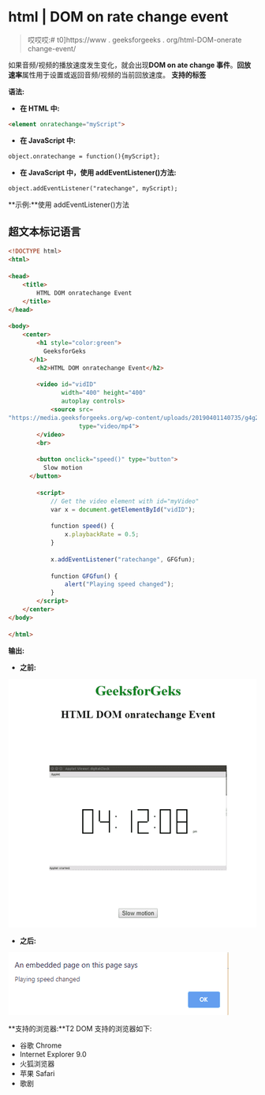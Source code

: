 # html | DOM on rate change event

> 哎哎哎:# t0]https://www . geeksforgeeks . org/html-DOM-onerate change-event/

如果音频/视频的播放速度发生变化，就会出现**DOM on ate change 事件**。**回放速率**属性用于设置或返回音频/视频的当前回放速度。
**支持的标签**

**语法:**

*   **在 HTML 中:**

```html
<element onratechange="myScript">
```

*   **在 JavaScript 中:**

```html
object.onratechange = function(){myScript};
```

*   **在 JavaScript 中，使用 addEventListener()方法:**

```html
object.addEventListener("ratechange", myScript);
```

**示例:**使用 addEventListener()方法

## 超文本标记语言

```html
<!DOCTYPE html>
<html>

<head>
    <title>
        HTML DOM onratechange Event
    </title>
</head>

<body>
    <center>
        <h1 style="color:green">
          GeeksforGeks
      </h1>
        <h2>HTML DOM onratechange Event</h2>

        <video id="vidID"
               width="400" height="400"
               autoplay controls>
            <source src=
"https://media.geeksforgeeks.org/wp-content/uploads/20190401140735/g4g2.mp4"
                    type="video/mp4">
        </video>
        <br>

        <button onclick="speed()" type="button">
          Slow motion
      </button>

        <script>
            // Get the video element with id="myVideo"
            var x = document.getElementById("vidID");

            function speed() {
                x.playbackRate = 0.5;
            }

            x.addEventListener("ratechange", GFGfun);

            function GFGfun() {
                alert("Playing speed changed");
            }
        </script>
    </center>
</body>

</html>
```

**输出:**

*   **之前:**

![](img/93eb97bf2574bd9645708ac020abfc3b.png)

*   **之后:**

![](img/7765fea52d383848194e61d32278cff3.png)

**支持的浏览器:**T2 DOM 支持的浏览器如下:

*   谷歌 Chrome
*   Internet Explorer 9.0
*   火狐浏览器
*   苹果 Safari
*   歌剧
